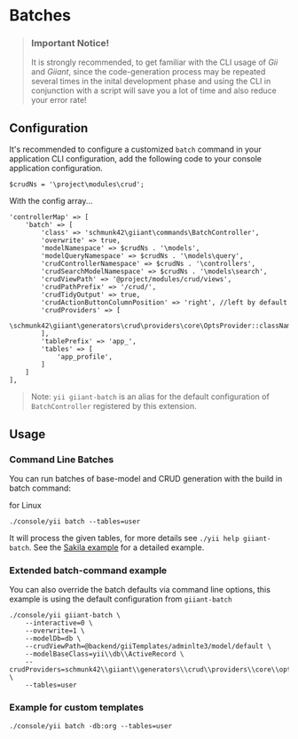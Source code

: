 Batches
=======

> ### Important Notice!
>
> It is strongly recommended, to get familiar with the CLI usage of *Gii* and *Giiant*, since the code-generation process may be repeated several times in the inital development phase and using the CLI in conjunction with a script will save you a lot of time and also reduce your error rate!

Configuration
-------------

It's recommended to configure a customized `batch` command in your application CLI configuration, add the following code to your console application configuration.

    $crudNs = '\project\modules\crud';

With the config array...

    'controllerMap' => [
        'batch' => [
            'class' => 'schmunk42\giiant\commands\BatchController',
            'overwrite' => true,
            'modelNamespace' => $crudNs . '\models',
            'modelQueryNamespace' => $crudNs . '\models\query',
            'crudControllerNamespace' => $crudNs . '\controllers',
            'crudSearchModelNamespace' => $crudNs . '\models\search',
            'crudViewPath' => '@project/modules/crud/views',
            'crudPathPrefix' => '/crud/',
            'crudTidyOutput' => true,
            'crudActionButtonColumnPosition' => 'right', //left by default
            'crudProviders' => [
                \schmunk42\giiant\generators\crud\providers\core\OptsProvider::className()
            ],
            'tablePrefix' => 'app_',
            'tables' => [
                'app_profile',
            ]
        ]
    ],

> Note: `yii giiant-batch` is an alias for the default configuration of `BatchController` registered by this extension.

Usage
-----

### Command Line Batches

You can run batches of base-model and CRUD generation with the build in batch command:

for Linux

    ./console/yii batch --tables=user

It will process the given tables, for more details see `./yii help giiant-batch`. See the [Sakila example](50-generate-sakila-backend.md) for a detailed example.



### Extended batch-command example

You can also override the batch defaults via command line options, this example is using the default configuration from `giiant-batch`

```
./console/yii giiant-batch \
    --interactive=0 \
    --overwrite=1 \
    --modelDb=db \
    --crudViewPath=@backend/giiTemplates/adminlte3/model/default \
    --modelBaseClass=yii\\db\\ActiveRecord \
    --crudProviders=schmunk42\\giiant\\generators\\crud\\providers\\core\\optsProvider \
    --tables=user
```

### Example for custom templates
```
./console/yii batch -db:org --tables=user


```